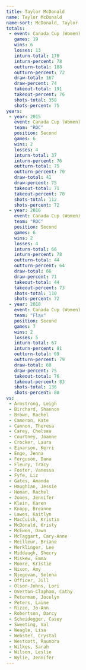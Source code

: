 ```yaml
---
title: Taylor McDonald
name: Taylor McDonald
name-sort: McDonald, Taylor
totals:
 - event: Canada Cup (Women)
   games: 19
   wins: 6
   losses: 13
   inturn-total: 170
   inturn-percent: 78
   outturn-total: 188
   outturn-percent: 72
   draw-total: 167
   draw-percent: 74
   takeout-total: 191
   takeout-percent: 76
   shots-total: 358
   shots-percent: 75
years:
 - year: 2015
   event: Canada Cup (Women)
   team: "ROC"
   position: Second
   games: 6
   wins: 2
   losses: 4
   inturn-total: 37
   inturn-percent: 76
   outturn-total: 75
   outturn-percent: 70
   draw-total: 41
   draw-percent: 75
   takeout-total: 71
   takeout-percent: 70
   shots-total: 112
   shots-percent: 72
 - year: 2016
   event: Canada Cup (Women)
   team: "ROC"
   position: Second
   games: 6
   wins: 2
   losses: 4
   inturn-total: 66
   inturn-percent: 78
   outturn-total: 44
   outturn-percent: 64
   draw-total: 66
   draw-percent: 71
   takeout-total: 44
   takeout-percent: 73
   shots-total: 110
   shots-percent: 72
 - year: 2018
   event: Canada Cup (Women)
   team: "Flax"
   position: Second
   games: 7
   wins: 2
   losses: 5
   inturn-total: 67
   inturn-percent: 81
   outturn-total: 69
   outturn-percent: 79
   draw-total: 60
   draw-percent: 75
   takeout-total: 76
   takeout-percent: 83
   shots-total: 136
   shots-percent: 80
vs:
 - Armstrong, Leigh
 - Birchard, Shannon
 - Brown, Rachel
 - Cameron, Kate
 - Cannon, Theresa
 - Carey, Chelsea
 - Courtney, Joanne
 - Crocker, Laura
 - Einarson, Kerri
 - Enge, Jenna
 - Ferguson, Dana
 - Fleury, Tracy
 - Foster, Vanessa
 - Fyfe, Liz
 - Gates, Amanda
 - Haughian, Jessie
 - Homan, Rachel
 - Jones, Jennifer
 - Klein, Karen
 - Knapp, Breanne
 - Lawes, Kaitlyn
 - MacCuish, Kristin
 - McDonald, Kristy
 - McEwen, Dawn
 - McTaggart, Cary-Anne
 - Meilleur, Briane
 - Merklinger, Lee
 - Middaugh, Sherry
 - Miskew, Emma
 - Moore, Kristie
 - Nixon, Amy
 - Njegovan, Selena
 - Officer, Jill
 - Olson-Johns, Lori
 - Overton-Clapham, Cathy
 - Peterman, Jocelyn
 - Peters, Laine
 - Rizzo, Jo-Ann
 - Robertson, Darcy
 - Scheidegger, Casey
 - Sweeting, Val
 - Weagle, Lisa
 - Webster, Crystal
 - Westcott, Raunora
 - Wilkes, Sarah
 - Wilson, Leslie
 - Wylie, Jennifer
---
```

